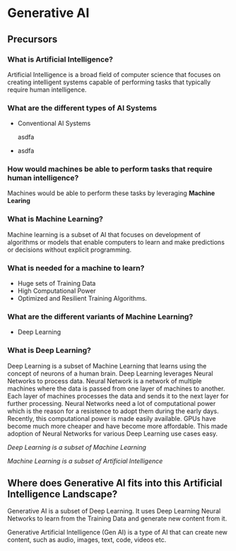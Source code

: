 # Generative AI

## Precursors

### What is Artificial Intelligence?

Artificial Intelligence is a broad field of computer science that focuses on creating intelligent systems capable of performing tasks that typically require human intelligence. 

### What are the different types of AI Systems

- Conventional AI Systems

  asdfa
  
- asdfa

### How would machines be able to perform tasks that require human intelligence?

Machines would be able to perform these tasks by leveraging **Machine Learing**

### What is Machine Learning?

Machine learning is a subset of AI that focuses on development of algorithms or models that enable computers to learn and make predictions or decisions without explicit programming. 

### What is needed for a machine to learn?

- Huge sets of Training Data
- High Computational Power
- Optimized and Resilient Training Algorithms.

### What are the different variants of Machine Learning?

- Deep Learning

### What is Deep Learning?

Deep Learning is a subset of Machine Learning that learns using the concept of neurons of a human brain. Deep Learning leverages Neural Networks to process data. Neural Network is a network of multiple machines where the data is passed from one layer of machines to another. Each layer of machines processes the data and sends it to the next layer for further processing. Neural Networks need a lot of computational power which is the reason for a resistence to adopt them during the early days. Recently, this computational power is made easily available. GPUs have become much more cheaper and have become more affordable. This made adoption of Neural Networks for various Deep Learning use cases easy.

*Deep Learning is a subset of Machine Learning*

*Machine Learning is a subset of Artificial Intelligence*

## Where does Generative AI fits into this Artificial Intelligence Landscape?

Generative AI is a subset of Deep Learning. It uses Deep Learning Neural Networks to learn from the Training Data and generate new content from it. 

Generative Artificial Intelligence (Gen AI) is a type of AI that can create new content, such as audio, images, text, code, videos etc. 
